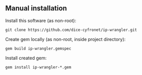 ## Manual installation

Install this software (as non-root):

    git clone https://github.com/dice-cyfronet/ip-wrangler.git

Create gem locally (as non-root, inside project directory):

    gem build ip-wrangler.gemspec

Install created gem:

    gem install ip-wrangler-*.gem

